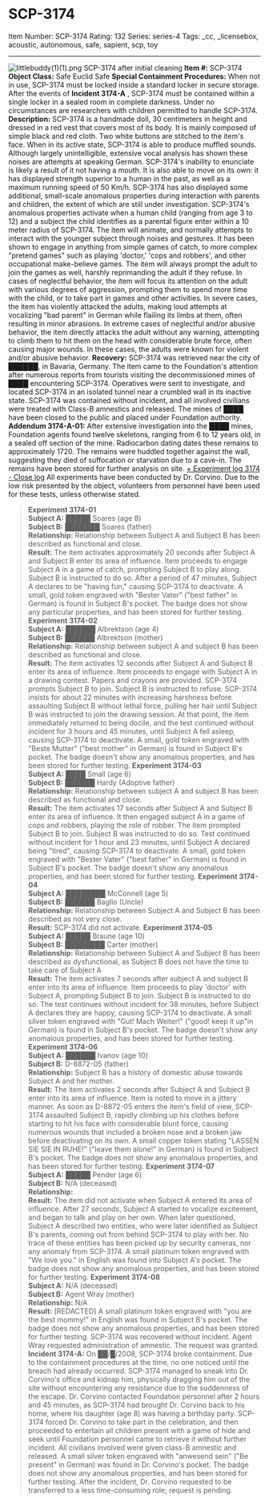 # SCP-3174
Item Number: SCP-3174
Rating: 132
Series: series-4
Tags: _cc, _licensebox, acoustic, autonomous, safe, sapient, scp, toy

---

![littlebuddy\(1\)\(1\).png](https://scp-wiki.wdfiles.com/local--files/scp-3174/littlebuddy\(1\)\(1\).png)
SCP-3174 after initial cleaning
**Item #:** SCP-3174
**Object Class:** Safe Euclid Safe
**Special Containment Procedures:** When not in use, SCP-3174 must be locked inside a standard locker in secure storage. After the events of **Incident 3174-A** , SCP-3174 must be contained within a single locker in a sealed room in complete darkness. Under no circumstances are researchers with children permitted to handle SCP-3174.
**Description:** SCP-3174 is a handmade doll, 30 centimeters in height and dressed in a red vest that covers most of its body. It is mainly composed of simple black and red cloth. Two white buttons are stitched to the item's face. When in its active state, SCP-3174 is able to produce muffled sounds. Although largely unintelligible, extensive vocal analysis has shown these noises are attempts at speaking German. SCP-3174's inability to enunciate is likely a result of it not having a mouth. It is also able to move on its own: it has displayed strength superior to a human in the past, as well as a maximum running speed of 50 Km/h. SCP-3174 has also displayed some additional, small-scale anomalous properties during interaction with parents and children, the extent of which are still under investigation.
SCP-3174's anomalous properties activate when a human child (ranging from age 3 to 12) and a subject the child identifies as a parental figure enter within a 10 meter radius of SCP-3174. The item will animate, and normally attempts to interact with the younger subject through noises and gestures. It has been shown to engage in anything from simple games of catch, to more complex "pretend games" such as playing 'doctor,' 'cops and robbers', and other occupational make-believe games. The item will always prompt the adult to join the games as well, harshly reprimanding the adult if they refuse. In cases of neglectful behavior, the item will focus its attention on the adult with various degrees of aggression, prompting them to spend more time with the child, or to take part in games and other activities. In severe cases, the item has violently attacked the adults, making loud attempts at vocalizing "bad parent" in German while flailing its limbs at them, often resulting in minor abrasions. In extreme cases of neglectful and/or abusive behavior, the item directly attacks the adult without any warning, attempting to climb them to hit them on the head with considerable brute force, often causing major wounds. In these cases, the adults were known for violent and/or abusive behavior.
**Recovery:** SCP-3174 was retrieved near the city of ██████, in Bavaria, Germany. The item came to the Foundation's attention after numerous reports from tourists visiting the decommissioned mines of ████ encountering SCP-3174. Operatives were sent to investigate, and located SCP-3174 in an isolated tunnel near a crumbled wall in its inactive state. SCP-3174 was contained without incident, and all involved civilians were treated with Class-B amnestics and released. The mines of ████ have been closed to the public and placed under Foundation authority.
**Addendum 3174-A-01:** After extensive investigation into the ████ mines, Foundation agents found twelve skeletons, ranging from 6 to 12 years old, in a sealed off section of the mine. Radiocarbon dating dates these remains to approximately 1720. The remains were huddled together against the wall, suggesting they died of suffocation or starvation due to a cave-in. The remains have been stored for further analysis on site.
[\+ Experiment log 3174](javascript:;)
[\- Close log](javascript:;)
All experiments have been conducted by Dr. Corvino. Due to the low risk presented by the object, volunteers from personnel have been used for these tests, unless otherwise stated.
> **Experiment 3174-01**  
>  **Subject A:** █████ Soares (age 8)  
>  **Subject B:** ███████ Soares (father)  
>  **Relationship:** Relationship between Subject A and Subject B has been described as functional and close.  
>  **Result:** The item activates approximately 20 seconds after Subject A and Subject B enter its area of influence. Item proceeds to engage Subject A in a game of catch, prompting Subject B to play along. Subject B is instructed to do so. After a period of 47 minutes, Subject A declares to be "having fun," causing SCP-3174 to deactivate. A small, gold token engraved with "Bester Vater" ("best father" in German) is found in Subject B's pocket. The badge does not show any particular properties, and has been stored for further testing.
> **Experiment 3174-02**  
>  **Subject A:** ██████ Albrektson (age 4)  
>  **Subject B:** ██████ Albrektson (mother)  
>  **Relationship:** Relationship between subject A and subject B has been described as functional and close.  
>  **Result:** The item activates 12 seconds after Subject A and Subject B enter its area of influence. Item proceeds to engage with Subject A in a drawing contest. Papers and crayons are provided. SCP-3174 prompts Subject B to join. Subject B is instructed to refuse. SCP-3174 insists for about 22 minutes with increasing harshness before assaulting Subject B without lethal force, pulling her hair until Subject B was instructed to join the drawing session. At that point, the item immediately returned to being docile, and the test continued without incident for 3 hours and 45 minutes, until Subject A fell asleep, causing SCP-3174 to deactivate. A small, gold token engraved with "Beste Mutter" ("best mother" in German) is found in Subject B's pocket. The badge doesn't show any anomalous properties, and has been stored for further testing.
> **Experiment 3174-03**  
>  **Subject A:** ████ Small (age 6)  
>  **Subject B:** ██████ Hardy (Adoptive father)  
>  **Relationship:** Relationship between subject A and subject B has been described as functional and close.  
>  **Result:** The item activates 17 seconds after Subject A and Subject B enter its area of influence. It then engaged subject A in a game of cops and robbers, playing the role of robber. The item prompted Subject B to join. Subject B was instructed to do so. Test continued without incident for 1 hour and 23 minutes, until Subject A declared being "tired", causing SCP-3174 to deactivate. A small, gold token engraved with "Bester Vater" ("best father" in German) is found in Subject B's pocket. The badge doesn't show any anomalous properties, and has been stored for further testing.
> **Experiment 3174-04**  
>  **Subject A:** ████████ McConnell (age 5)  
>  **Subject B:** ██████ Baglio (Uncle)  
>  **Relationship:** Relationship between Subject A and Subject B has been described as not very close.  
>  **Result:** SCP-3174 did not activate.
> **Experiment 3174-05**  
>  **Subject A:** █████ Braune (age 10)  
>  **Subject B:** ████████ Carter (mother)  
>  **Relationship:** Relationship between Subject A and Subject B has been described as dysfunctional, as Subject B does not have the time to take care of Subject A  
>  **Result:** The item activates 7 seconds after subject A and subject B enter into its area of influence. Item proceeds to play 'doctor' with Subject A, prompting Subject B to join. Subject B is instructed to do so. The test continues without incident for 38 minutes, before Subject A declares they are happy, causing SCP-3174 to deactivate. A small silver token engraved with "Gut! Mach Weiter!" ("good! keep it up"in German) is found in Subject B's pocket. The badge doesn't show any anomalous properties, and has been stored for further testing.
> **Experiment 3174-06**  
>  **Subject A:** ██████ Ivanov (age 10)  
>  **Subject B:** D-8872-05 (father)  
>  **Relationship:** Subject B has a history of domestic abuse towards Subject A and her mother.  
>  **Result:** The item activates 2 seconds after Subject A and Subject B enter into its area of influence. Item is noted to move in a jittery manner. As soon as D-8872-05 enters the item's field of view, SCP-3174 assaulted Subject B, rapidly climbing up his clothes before starting to hit his face with considerable blunt force, causing numerous wounds that included a broken nose and a broken jaw before deactivating on its own. A small copper token stating "LASSEN SIE SIE IN RUHE!" ("leave them alone!" in German) is found in Subject B's pocket. The badge does not show any anomalous properties, and has been stored for further testing.
> **Experiment 3174-07**  
>  **Subject A:** █████ Pender (age 6)  
>  **Subject B:** N/A (deceased)  
>  **Relationship:**  
>  **Result:** The item did not activate when Subject A entered its area of influence. After 27 seconds, Subject A started to vocalize excitement, and began to talk and play on her own. When later questioned, Subject A described two entities, who were later identified as Subject B's parents, coming out from behind SCP-3174 to play with her. No trace of these entities has been picked up by security cameras, nor any anomaly from SCP-3174. A small platinum token engraved with "We love you." in English was found into Subject A's pocket. The badge does not show any anomalous properties, and has been stored for further testing.
> **Experiment 3174-08**  
>  **Subject A:** N/A (deceased)  
>  **Subject B:** Agent Wray (mother)  
>  **Relationship:** N/A  
>  **Result:** [REDACTED] A small platinum token engraved with "you are the best mommy!" in English was found in Subject B's pocket. The badge does not show any anomalous properties, and has been stored for further testing. SCP-3174 was recovered without incident. Agent Wray requested administration of amnestic. The request was granted.
**Incident 3174-A:** On ██/█/2008, SCP-3174 broke containment. Due to the containment procedures at the time, no one noticed until the breach had already occurred. SCP-3174 managed to sneak into Dr. Corvino's office and kidnap him, physically dragging him out of the site without encountering any resistance due to the suddenness of the escape. Dr. Corvino contacted Foundation personnel after 2 hours and 45 minutes, as SCP-3174 had brought Dr. Corvino back to his home, where his daughter (age 8) was having a birthday party. SCP-3174 forced Dr. Corvino to take part in the celebration, and then proceeded to entertain all children present with a game of hide and seek until Foundation personnel came to retrieve it without further incident. All civilians involved were given class-B amnestic and released. A small silver token engraved with "anwesend sein" ("Be present" in German) was found in Dr. Corvino's pocket. The badge does not show any anomalous properties, and has been stored for further testing. After the incident, Dr. Corvino requested to be transferred to a less time-consuming role; request is pending.